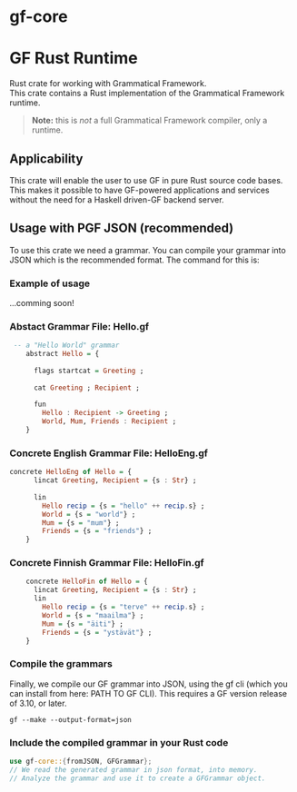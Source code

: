 gf-core
======

# GF Rust Runtime
Rust crate for working with Grammatical Framework.  
This crate contains a Rust implementation of the Grammatical Framework runtime.

> __Note:__ this is _not_ a full Grammatical Framework compiler, only a runtime.

## Applicability
This crate will enable the user to use GF in pure Rust source code bases.
This makes it possible to have GF-powered applications and services without the need for a Haskell driven-GF backend server.

## Usage with PGF JSON (recommended)
To use this crate we need a grammar. You can compile your grammar into JSON
which is the recommended format. The command for this is:

### Example of usage
...comming soon!

### Abstact Grammar File: Hello.gf

```haskell
 -- a "Hello World" grammar
    abstract Hello = {
  
      flags startcat = Greeting ;
  
      cat Greeting ; Recipient ;
  
      fun
        Hello : Recipient -> Greeting ;
        World, Mum, Friends : Recipient ;
    }
```

### Concrete English Grammar File: HelloEng.gf

```haskell
concrete HelloEng of Hello = {
      lincat Greeting, Recipient = {s : Str} ;
  
      lin
        Hello recip = {s = "hello" ++ recip.s} ;
        World = {s = "world"} ;
        Mum = {s = "mum"} ;
        Friends = {s = "friends"} ;
    }
```

### Concrete Finnish Grammar File: HelloFin.gf

```haskell
    concrete HelloFin of Hello = {
      lincat Greeting, Recipient = {s : Str} ;
      lin
        Hello recip = {s = "terve" ++ recip.s} ;
        World = {s = "maailma"} ;
        Mum = {s = "äiti"} ;
        Friends = {s = "ystävät"} ;
    }
```

### Compile the grammars
Finally, we compile our GF grammar into JSON, using the gf cli (which you can install from here: PATH TO GF CLI).
This requires a GF version release of 3.10, or later.

```
gf --make --output-format=json
```

### Include the compiled grammar in your Rust code

```rust
use gf-core::{fromJSON, GFGrammar};
// We read the generated grammar in json format, into memory.
// Analyze the grammar and use it to create a GFGrammar object.
```